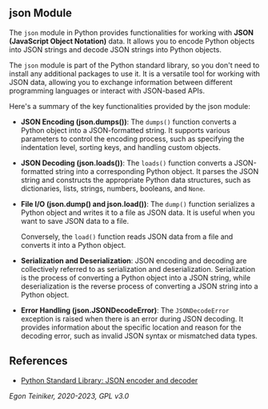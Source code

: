 ## json Module

The `json` module in Python provides functionalities for working with 
**JSON (JavaScript Object Notation)** data. It allows you to encode Python 
objects into JSON strings and decode JSON strings into Python objects. 

The `json` module is part of the Python standard library, so you don't 
need to install any additional packages to use it. 
It is a versatile tool for working with JSON data, allowing you to exchange 
information between different programming languages or interact with 
JSON-based APIs.

Here's a summary of the key functionalities provided by the json module:

* **JSON Encoding (json.dumps())**: The `dumps()` function converts a Python 
    object into a JSON-formatted string. It supports various parameters to 
    control the encoding process, such as specifying the indentation level, 
    sorting keys, and handling custom objects.

* **JSON Decoding (json.loads())**: The `loads()` function converts a 
    JSON-formatted string into a corresponding Python object. It parses 
    the JSON string and constructs the appropriate Python data structures, 
    such as dictionaries, lists, strings, numbers, booleans, and `None`.

* **File I/O (json.dump() and json.load())**: The `dump()` function serializes 
    a Python object and writes it to a file as JSON data. It is useful when you 
    want to save JSON data to a file. 
    
    Conversely, the `load()` function reads JSON data from a file and converts 
    it into a Python object.

* **Serialization and Deserialization**: JSON encoding and decoding are collectively 
    referred to as serialization and deserialization. Serialization is the process 
    of converting a Python object into a JSON string, while deserialization is the 
    reverse process of converting a JSON string into a Python object.

* **Error Handling (json.JSONDecodeError)**: The `JSONDecodeError` exception is 
    raised when there is an error during JSON decoding. It provides information 
    about the specific location and reason for the decoding error, such as invalid 
    JSON syntax or mismatched data types.


## References

* [Python Standard Library: JSON encoder and decoder](https://docs.python.org/3/library/json.html)

*Egon Teiniker, 2020-2023, GPL v3.0*